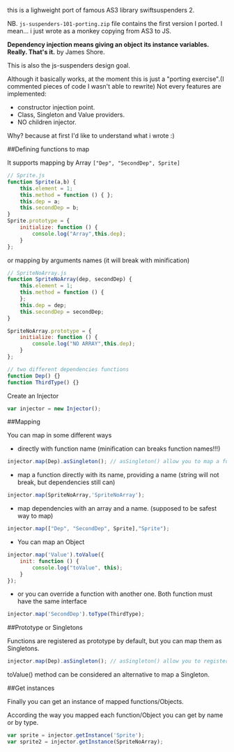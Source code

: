 this is a lighweight port of famous AS3 library swiftsuspenders 2.

NB. `js-suspenders-101-porting.zip` file contains the first version I ported. I mean... i just wrote as a monkey copying from AS3 to JS.

**Dependency injection means giving an object its instance variables. Really. That's it.** by James Shore.

This is also the js-suspenders design goal.

Although it basically works, at the moment this is just a "porting exercise".(I commented pieces of code I wasn't able to rewrite)
Not every features are implemented:
* constructor injection point.
* Class, Singleton and Value providers.
* NO children injector.

Why? because at first I'd like to understand what i wrote :)


##Defining functions to map

It supports mapping by Array `["Dep", "SecondDep", Sprite]`

```javascript
// Sprite.js
function Sprite(a,b) {
    this.element = 1;
    this.method = function () { };
    this.dep = a;
    this.secondDep = b;
}
Sprite.prototype = {
    initialize: function () {
        console.log("Array",this.dep);
    }
};
```

or mapping by arguments names (it will break with minification)

```javascript
// SpriteNoArray.js
function SpriteNoArray(dep, secondDep) {
    this.element = 1;
    this.method = function () {
    };
    this.dep = dep;
    this.secondDep = secondDep;
}

SpriteNoArray.prototype = {
    initialize: function () {
        console.log("NO ARRAY",this.dep);
    }
};
```

```javascript
// two different dependencies functions
function Dep() {}
function ThirdType() {}
```

Create an Injector
```javascript
var injector = new Injector();
```

##Mapping

You can map in some different ways

* directly with function name (minification can breaks function names!!!)

```javascript
injector.map(Dep).asSingleton(); // asSingleton() allow you to map a function as a Singleton.
```

* map a function directly with its name, providing a name (string will not break, but dependencies still can)

```javascript
injector.map(SpriteNoArray,'SpriteNoArray');
```
* map dependencies with an array and a name. (supposed to be safest way to map)

```javascript
injector.map(["Dep", "SecondDep", Sprite],"Sprite");
```

* You can map an Object

```javascript
injector.map('Value').toValue({
    init: function () {
        console.log("toValue", this);
    }
});
```

* or you can override a function with another one. Both function must have the same interface

```javascript
injector.map('SecondDep').toType(ThirdType);
```

##Prototype or Singletons

Functions are registered as prototype by default, but you can map them as Singletons.

```javascript
injector.map(Dep).asSingleton(); // asSingleton() allow you to register a function as a Singleton. Only 1 instance will be created.
```
toValue() method can be considered an alternative to map a Singleton.

##Get instances

Finally you can get an instance of mapped functions/Objects.

According the way you mapped each function/Object you can get by name or by type.

```javascript
var sprite = injector.getInstance('Sprite');
var sprite2 = injector.getInstance(SpriteNoArray);
```



